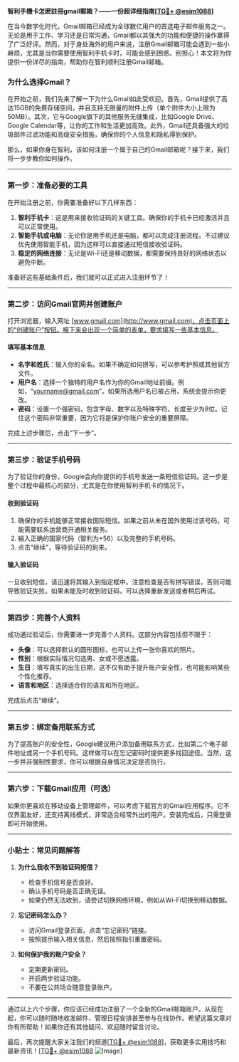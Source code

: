**智利手機卡怎麽註冊gmail郵箱？——一份超详细指南[[TG💪+ @esim1088](https://t.me/s/esim1088)]**

在当今数字化时代，Gmail邮箱已经成为全球数亿用户的首选电子邮件服务之一。无论是用于工作、学习还是日常沟通，Gmail都以其强大的功能和便捷的操作赢得了广泛好评。然而，对于身处海外的用户来说，注册Gmail邮箱可能会遇到一些小麻烦，尤其是当你需要使用智利手机卡时，可能会感到困惑。别担心！本文将为你提供一份详尽的指南，帮助你在智利顺利注册Gmail邮箱。

### 为什么选择Gmail？

在开始之前，我们先来了解一下为什么Gmail如此受欢迎。首先，Gmail提供了高达15GB的免费存储空间，并且支持无限量的附件上传（单个附件大小上限为50MB）。其次，它与Google旗下的其他服务无缝集成，比如Google Drive、Google Calendar等，让你的工作和生活更加高效。此外，Gmail还具备强大的垃圾邮件过滤功能和高级安全措施，确保你的个人信息和隐私得到保护。

那么，如果你身在智利，该如何注册一个属于自己的Gmail邮箱呢？接下来，我们将一步步教你如何操作。

---

### 第一步：准备必要的工具

在开始注册之前，你需要准备好以下几样东西：

1. **智利手机卡**：这是用来接收验证码的关键工具。确保你的手机卡已经激活并且可以正常使用。
2. **智能手机或电脑**：无论你是用手机还是电脑，都可以完成注册流程。不过建议优先使用智能手机，因为这样可以直接通过短信接收验证码。
3. **稳定的网络连接**：无论是Wi-Fi还是移动数据，都需要保持良好的网络状态以避免中断。

准备好这些基础条件后，我们就可以正式进入注册环节了！

---

### 第二步：访问Gmail官网并创建账户

打开浏览器，输入网址 [www.gmail.com](http://www.gmail.com)，点击页面上的“创建账户”按钮。接下来会出现一个简单的表单，要求填写一些基本信息。

#### 填写基本信息
- **名字和姓氏**：输入你的全名。如果不确定如何拼写，可以参考护照或其他官方文件。
- **用户名**：选择一个独特的用户名作为你的Gmail地址前缀。例如，“yourname@gmail.com”。如果所选用户名已被占用，系统会提示你更改。
- **密码**：设置一个强密码，包含字母、数字以及特殊字符，长度至少为8位。记住这个密码非常重要，因为它将是保护你账户安全的重要屏障。

完成上述步骤后，点击“下一步”。

---

### 第三步：验证手机号码

为了验证你的身份，Google会向你提供的手机号发送一条短信验证码。这一步是整个过程中最核心的部分，尤其是在你使用智利手机卡的情况下。

#### 收到验证码
1. 确保你的手机能够正常接收国际短信。如果之前从未在国外使用过该号码，可能需要联系运营商开通相关服务。
2. 输入正确的国家代码（智利为+56）以及完整的手机号码。
3. 点击“继续”，等待验证码的到来。

#### 输入验证码
一旦收到短信，请迅速将其输入到指定框中。注意检查是否有拼写错误，否则可能导致验证失败。如果未能及时收到验证码，可以选择重新发送或者稍后再试。

---

### 第四步：完善个人资料

成功通过验证后，你需要进一步完善个人资料。这部分内容包括但不限于：

- **头像**：可以选择默认的圆形图标，也可以上传一张你喜欢的照片。
- **性别**：根据实际情况勾选男、女或不愿透露。
- **生日**：填写真实的出生日期，这不仅有助于提升账户安全性，也可能影响某些个性化推荐。
- **语言和地区**：选择适合你的语言和所在地区。

完成后点击“继续”。

---

### 第五步：绑定备用联系方式

为了提高账户的安全性，Google建议用户添加备用联系方式，比如第二个电子邮件地址或另一个手机号码。这样做可以在忘记密码时提供更多找回途径。当然，这一步并非强制性要求，你可以根据自身情况决定是否执行。

---

### 第六步：下载Gmail应用（可选）

如果你更喜欢在移动设备上管理邮件，可以考虑下载官方的Gmail应用程序。它不仅界面友好，还支持离线模式，非常适合经常外出的用户。安装完成后，只需登录即可开始使用。

---

### 小贴士：常见问题解答

1. **为什么我收不到验证码短信？**
   - 检查手机信号是否良好。
   - 确认手机号码是否正确无误。
   - 如果仍然无法收到，请尝试切换网络环境，例如从Wi-Fi切换到移动数据。

2. **忘记密码怎么办？**
   - 访问Gmail登录页面，点击“忘记密码”链接。
   - 按照提示输入相关信息，然后按照指引重置密码。

3. **如何保护我的账户安全？**
   - 定期更新密码。
   - 开启两步验证功能。
   - 不要在公共场合随意登录账户。

---

通过以上六个步骤，你应该已经成功注册了一个全新的Gmail邮箱账户。从现在起，你可以随时随地收发邮件、管理日程安排甚至参与在线协作。希望这篇文章对你有所帮助！如果你还有其他疑问，欢迎随时留言讨论。

最后，再次提醒大家关注我们的频道[[TG💪+ @esim1088](https://t.me/s/esim1088)]，获取更多实用技巧和最新资讯！[[TG💪+ @esim1088](https://t.me/s/esim1088) ![Image](https://i.postimg.cc/4NQfJmqS/Snipaste-2025-05-13-00-14-12.png)]
